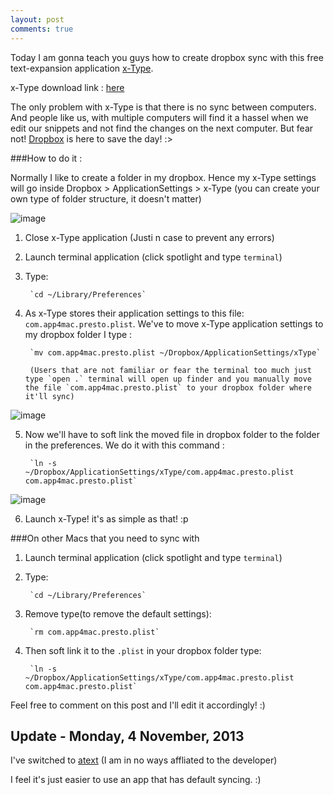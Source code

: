 ```yaml
---
layout: post
comments: true
---
```

Today I am gonna teach you guys how to create dropbox sync with this free text-expansion application [x-Type](http://www.adnx.com/i/apps/xtype4mac).

x-Type download link : [here](http://itunes.apple.com/us/app/xtype/id418108504?mt=12)

The only problem with x-Type is that there is no sync between computers. And people like us, with multiple computers will find it a hassel when we edit our snippets and not find the changes on the next computer. But fear not! [Dropbox](https://www.dropbox.com/) is here to save the day! :>

###How to do it :

Normally I like to create a folder in my dropbox. Hence my x-Type settings will go inside Dropbox > ApplicationSettings > x-Type (you can create your own type of folder structure, it doesn't matter)

![image](https://img.skitch.com/20120708-8en6f8m9jaerdbsr89jdiq4dd4.jpg)

1. Close x-Type application (Justi n case to prevent any errors)
2. Launch terminal application (click spotlight and type `terminal`)
3. Type:

        `cd ~/Library/Preferences`
4. As x-Type stores their application settings to this file: `com.app4mac.presto.plist`. We've to move x-Type application settings to my dropbox folder I type :

        `mv com.app4mac.presto.plist ~/Dropbox/ApplicationSettings/xType`

        (Users that are not familiar or fear the terminal too much just type `open .` terminal will open up finder and you manually move the file `com.app4mac.presto.plist` to your dropbox folder where it'll sync)

![image](https://img.skitch.com/20120708-mqu77aiqftiebuwj3td82b21t9.jpg)

5. Now we'll have to soft link the moved file in dropbox folder to the folder in the preferences. We do it with this command :

        `ln -s ~/Dropbox/ApplicationSettings/xType/com.app4mac.presto.plist com.app4mac.presto.plist`

![image](https://img.skitch.com/20120708-e6ms54pp1yasj7pj6g6k41yq9f.jpg)

6. Launch x-Type! it's as simple as that! :p

###On other Macs that you need to sync with
1. Launch terminal application (click spotlight and type `terminal`)
2. Type: 

        `cd ~/Library/Preferences`
3. Remove type(to remove the default settings):

        `rm com.app4mac.presto.plist`
4. Then soft link it to the `.plist` in your dropbox folder type:

        `ln -s ~/Dropbox/ApplicationSettings/xType/com.app4mac.presto.plist com.app4mac.presto.plist`

Feel free to comment on this post and I'll edit it accordingly! :)

## Update - Monday, 4 November, 2013
I've switched to [atext](http://www.trankynam.com/atext/) (I am in no ways affliated to the developer)

I feel it's just easier to use an app that has default syncing. :)

